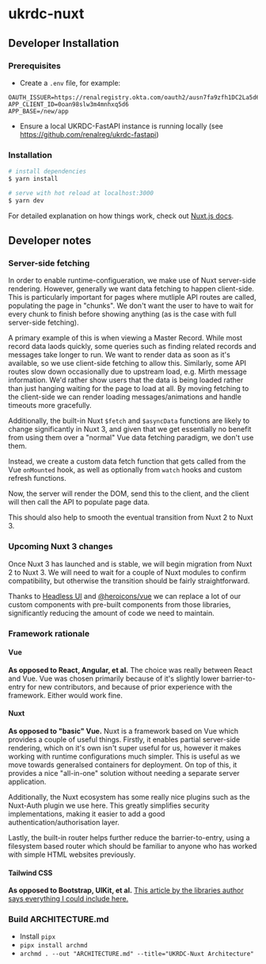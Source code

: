 # ukrdc-nuxt

## Developer Installation

### Prerequisites

- Create a `.env` file, for example:

```
OAUTH_ISSUER=https://renalregistry.okta.com/oauth2/ausn7fa9zfh1DC2La5d6
APP_CLIENT_ID=0oan98slw3m4mnhxq5d6
APP_BASE=/new/app
```

- Ensure a local UKRDC-FastAPI instance is running locally (see <https://github.com/renalreg/ukrdc-fastapi>)

### Installation

```bash
# install dependencies
$ yarn install

# serve with hot reload at localhost:3000
$ yarn dev
```

For detailed explanation on how things work, check out [Nuxt.js docs](https://nuxtjs.org).

## Developer notes

### Server-side fetching

In order to enable runtime-configueration, we make use of Nuxt server-side rendering. However, generally we want data fetching to happen client-side. This is particularly important for pages where mutliple API routes are called, populating the page in "chunks". We don't want the user to have to wait for every chunk to finish before showing anything (as is the case with full server-side fetching).

A primary example of this is when viewing a Master Record. While most record data laods quickly, some queries such as finding related records and messages take longer to run. We want to render data as soon as it's available, so we use client-side fetching to allow this. Similarly, some API routes slow down occasionally due to upstream load, e.g. Mirth message information. We'd rather show users that the data is being loaded rather than just hanging waiting for the page to load at all. By moving fetching to the client-side we can render loading messages/animations and handle timeouts more gracefully.

Additionally, the built-in Nuxt `$fetch` and `$asyncData` functions are likely to change significantly in Nuxt 3, and given that we get essentially no benefit from using them over a "normal" Vue data fetching paradigm, we don't use them.

Instead, we create a custom data fetch function that gets called from the Vue `onMounted` hook, as well as optionally from `watch` hooks and custom refresh functions.

Now, the server will render the DOM, send this to the client, and the client will then call the API to populate page data.

This should also help to smooth the eventual transition from Nuxt 2 to Nuxt 3.

### Upcoming Nuxt 3 changes

Once Nuxt 3 has launched and is stable, we will begin migration from Nuxt 2 to Nuxt 3. We will need to wait for a couple of Nuxt modules to confirm compatibility, but otherwise the transition should be fairly straightforward.

Thanks to [Headless UI](https://headlessui.dev/) and [@heroicons/vue](https://www.npmjs.com/package/@heroicons/vue) we can replace a lot of our custom components with pre-built components from those libraries, significantly reducing the amount of code we need to maintain.

### Framework rationale

#### Vue

**As opposed to React, Angular, et al.** The choice was really between React and Vue. Vue was chosen primarily because of it's slightly lower barrier-to-entry for new contributors, and because of prior experience with the framework. Either would work fine.

#### Nuxt

**As opposed to "basic" Vue.** Nuxt is a framework based on Vue which provides a couple of useful things. Firstly, it enables partial server-side rendering, which on it's own isn't super useful for us, however it makes working with runtime configurations much simpler. This is useful as we move towards generalsed containers for deployment. On top of this, it provides a nice "all-in-one" solution without needing a separate server application.

Additionally, the Nuxt ecosystem has some really nice plugins such as the Nuxt-Auth plugin we use here. This greatly simplifies security implementations, making it easier to add a good authentication/authorisation layer.

Lastly, the built-in router helps further reduce the barrier-to-entry, using a filesystem based router which should be familiar to anyone who has worked with simple HTML websites previously.

#### Tailwind CSS

**As opposed to Bootstrap, UIKit, et al.** [This article by the libraries author says everything I could include here.](https://adamwathan.me/css-utility-classes-and-separation-of-concerns/)

### Build ARCHITECTURE.md

- Install `pipx`
- `pipx install archmd`
- `archmd . --out "ARCHITECTURE.md" --title="UKRDC-Nuxt Architecture"`
